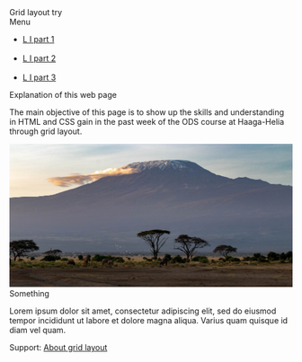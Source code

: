 <!DOCTYPE>
<html lang="en">
<head>
    <meta charset="UTF-8">
    <link rel="stylesheet" href="style.css">
    <title>Tryout of grid layout</title>
</head>
<body>
    <div class="grid-container">
        <div class="item1">Grid layout try</div>
        <div class="item2">Menu
            <ul>
            <li><a href="page1.html"> L I part 1</a></li>
            <br>
            <li><a href="page2.html"> L I part 2</a></li>
            <br>
            <li><a href="page.html"> L I part 3</a></li>
            </ul>
        </div>
        <div class="item3">Explanation of this web page
            <p>The main objective of this page is to show up the skills and understanding<br>
                in HTML and CSS gain in the past 
                week of the ODS course at Haaga-Helia <br>
                through grid layout.
            </p>
            <img src="africa.jpg" alt=" kilimajaro mountain picture in kenya">
        </div>  
        <div class="item4">Something
            <p id="aside">Lorem ipsum dolor sit amet,
                consectetur adipiscing elit,
                sed do eiusmod tempor incididunt
                ut labore et dolore magna aliqua.
                Varius quam quisque id diam vel quam.</p>
        </div>
        <footer class="item5">Support:
            <a href="https://www.w3schools.com/css/css_grid.asp">About grid layout</a>
        </footer>
    </div>
    
</body>
</html>
